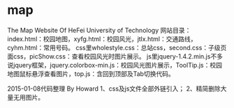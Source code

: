# map
The Map Website Of HeFei University of Technology
网站目录：
	index.html：校园地图，xyfg.html：校园风光，jtlx.html：交通路线，cyhm.html：常用号码。
	css里wholestyle.css：总站css，second.css：子级页面css，picShow.css：查看校园风光时图片展示。
	js里jquery-1.4.2.min.js不多说jquery框架，jquery.colorbox-min.js：校园风光图片展示，ToolTip.js：校园地图鼠标悬浮查看图片，top.js：含回到顶部及Tab切换代码。
	
2015-01-08代码整理 By Howard
  1、css及js文件全部外链引入；
  2、精简删除大量无用图片。
